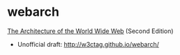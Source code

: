 webarch
====
[The Architecture of the World Wide Web](http://w3ctag.github.io/webarch/) (Second Edition)

 * Unofficial draft: http://w3ctag.github.io/webarch/
 
